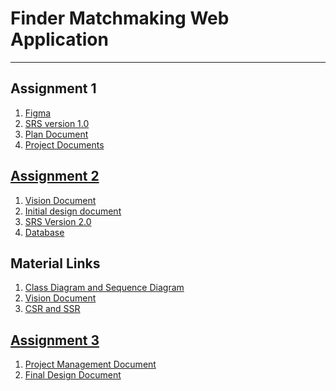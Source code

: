 
# Finder Matchmaking Web Application
***


## Assignment 1
1. [Figma](https://www.figma.com/file/IZ477UMJY804w9k3iVu8fN/Untitled?type=design&node-id=0-1&mode=design&t=hiCf7SgOqBL1jXJk-0)
2. [SRS version 1.0](https://docs.google.com/document/d/1K_fslHodBJEh6EdDaJOwdnTVjvkPt0co/edit)
3. [Plan Document](https://docs.google.com/document/d/1L-D1t6Brj2ISDDpZOMkrCuDbq_y-wzs38P23Pwxk1qQ/edit?usp=sharing)
4. [Project Documents](https://drive.google.com/drive/folders/1uDR4OFLQc_elc1pek4lTIsNZbi_sARt6?usp=sharing)

## [Assignment 2](https://drive.google.com/drive/folders/1uDR4OFLQc_elc1pek4lTIsNZbi_sARt6?usp=sharing)
1. [Vision Document](https://docs.google.com/document/d/14RlbUzvm9wr_qFH9krAAA_XtbXE8iJSfpyhrapTO5Fk/edit?usp=sharing)
2. [Initial design document](https://docs.google.com/document/d/1TlHHIkaf8bDjhJdbXT6yx7I1IaBxNGIh/edit?usp=sharing&ouid=117610764545905290752&rtpof=true&sd=true)
3. [SRS Version 2.0](https://docs.google.com/document/d/1ZFF0l050QPoaxQed8CYejgOf2lArMuNr/edit?usp=sharing&ouid=117610764545905290752&rtpof=true&sd=true)
4. [Database](https://drive.google.com/file/d/12haWvGveRMbzhVJWWiNGb4wri6qpucZ1/view?) 



## Material Links
1. [Class Diagram and Sequence Diagram](https://docs.google.com/document/d/1TQMs8CsGhFQIPOVG8460sjmepNwBhWBp/edit#heading=h.2s8eyo1)
2. [Vision Document](https://www.ibm.com/docs/en/engineering-lifecycle-management-suite/lifecycle-management/7.0.1?topic=requirements-vision-document)
3. [CSR and SSR](https://toidicodedao.com/2018/09/11/su-khac-biet-giua-server-side-rendering-va-client-side-rendering/)

## [Assignment 3]()
1. [Project Management Document](https://docs.google.com/document/d/1o74BwNfEwSDQ_tca08TFZA0QwsOAG-BkZcT25wxMlro/edit?usp=sharing](https://docs.google.com/document/d/1MFVxZ1XPRFucquQwWsXMY_lSY7N4EVN1S4TKZpV80nU/edit?usp=sharing))
2. [Final Design Document]([https://docs.google.com/document/d/11K78qJfyIP1EjALTECO8hhm-jHKpL-2uAPbh1EhE9L0/edit?usp=sharing](https://docs.google.com/document/d/11K78qJfyIP1EjALTECO8hhm-jHKpL-2uAPbh1EhE9L0/edit?usp=sharing))

